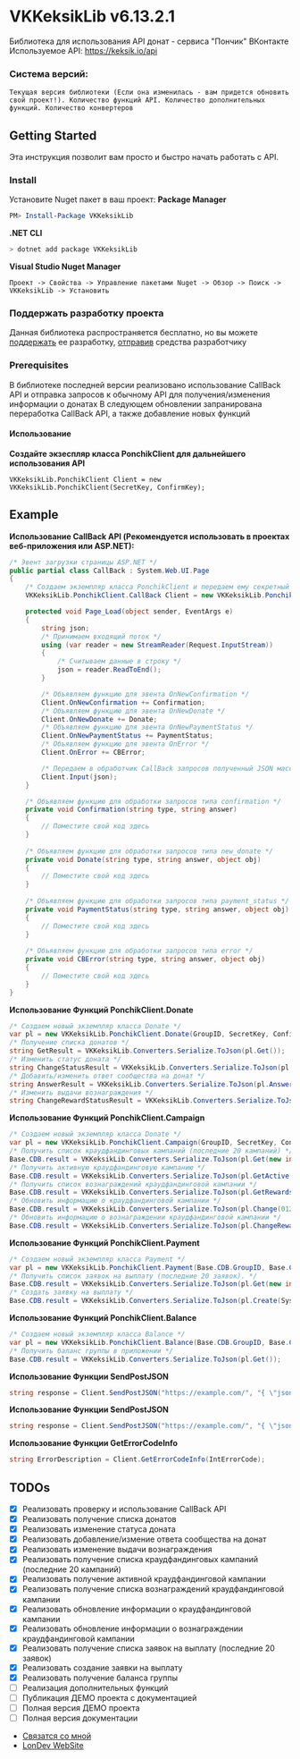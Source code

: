 # VKKeksikLib v6.13.2.1
Библиотека для использования API донат - сервиса "Пончик" ВКонтакте
Используемое API: https://keksik.io/api

### Cистема версий:
```Текущая версия библиотеки (Если она изменилась - вам придется обновить свой проект!). Количество функций API. Количество дополнительных функций. Количество конвертеров```

## Getting Started
Эта инструкция позволит вам просто и быстро начать работать с API.

### Install
Установите Nuget пакет в ваш проект:
**Package Manager**
``` powershell
PM> Install-Package VKKeksikLib
```
**.NET CLI**
``` bash
> dotnet add package VKKeksikLib
```
**Visual Studio Nuget Manager**
```
Проект -> Свойства -> Управление пакетами Nuget -> Обзор -> Поиск -> VKKeksikLib -> Установить
```

### Поддержать разработку проекта
Данная библиотека распространяется бесплатно, но вы можете [поддержать](https://vk.com/app6887721_-138648450) ее разработку, [отправив](https://vk.com/app6887721_-138648450) средства разработчику

### Prerequisites
В библиотеке последней версии реализовано использование CallBack API и отправка запросов к обычному API для получения/изменения информации о донатах
В следующем обновлении запранирована переработка CallBack API, а также добавление новых функций

#### Использование
**Создайте экзеспляр класса PonchikClient для дальнейшего использования API**
```
VKKeksikLib.PonchikClient Client = new VKKeksikLib.PonchikClient(SecretKey, ConfirmKey);
```

## Example
**Использование CallBack API (Рекомендуется использовать в проектах веб-приложения или ASP.NET):**

```c#
/* Эвент загрузки страницы ASP.NET */
public partial class CallBack : System.Web.UI.Page
{
    /* Создаем экземпляр класса PonchikClient и передаем ему секретный ключ и код подтверждения */
    VKKeksikLib.PonchikClient.CallBack Client = new VKKeksikLib.PonchikClient.CallBack(GroupID, APIToken, SecretKey, ConfirmKey);

    protected void Page_Load(object sender, EventArgs e)
    {
        string json;
        /* Принимаем входящий поток */
        using (var reader = new StreamReader(Request.InputStream))
        {
            /* Считываем данные в строку */
            json = reader.ReadToEnd();
        }

        /* Объявляем функцию для эвента OnNewConfirmation */
        Client.OnNewConfirmation += Confirmation;
        /* Объявляем функцию для эвента OnNewDonate */
        Client.OnNewDonate += Donate;
        /* Объявляем функцию для эвента OnNewPaymentStatus */
        Client.OnNewPaymentStatus += PaymentStatus;
        /* Объявляем функцию для эвента OnError */
        Client.OnError += CBError;

        /* Передаем в обработчик CallBack запросов полученный JSON массив */
        Client.Input(json);
    }

    /* Объявляем функцию для обработки запросов типа confirmation */
    private void Confirmation(string type, string answer)
    {
        // Поместите свой код здесь
    }
    
    /* Объявляем функцию для обработки запросов типа new_donate */
    private void Donate(string type, string answer, object obj)
    {
        // Поместите свой код здесь
    }
    
    /* Объявляем функцию для обработки запросов типа payment_status */
    private void PaymentStatus(string type, string answer, object obj)
    {
        // Поместите свой код здесь
    }
    
    /* Объявляем функцию для обработки запросов типа error */
    private void CBError(string type, string answer, object obj)
    {
        // Поместите свой код здесь
    }
}
```

**Использование Функций PonchikClient.Donate**
```c#
/* Создаем новый экземпляр класса Donate */
var pl = new VKKeksikLib.PonchikClient.Donate(GroupID, SecretKey, ConfirmKey);
/* Получение списка донатов */
string GetResult = VKKeksikLib.Converters.Serialize.ToJson(pl.Get());
/* Изменить статус доната */
string ChangeStatusResult = VKKeksikLib.Converters.Serialize.ToJson(pl.ChangeStatus(0123456, "Status"));
/* Добавить/изменить ответ сообщества на донат */
string AnswerResult = VKKeksikLib.Converters.Serialize.ToJson(pl.Answer(0123456, "Answer"));
/* Изменить выдачи вознаграждения */
string ChangeRewardStatusResult = VKKeksikLib.Converters.Serialize.ToJson(pl.ChangeRewardStatus(0123456, "Status"));
```

**Использование Функций PonchikClient.Campaign**
```c#
/* Создаем новый экземпляр класса Donate */
var pl = new VKKeksikLib.PonchikClient.Campaign(GroupID, SecretKey, ConfirmKey);
/* Получить список краудфандинговых кампаний (последние 20 кампаний) */
Base.CDB.result = VKKeksikLib.Converters.Serialize.ToJson(pl.Get(new int[3] { 01234560, 01234561, 01234563 }));
/* Получить активную краудфандинговую кампанию */
Base.CDB.result = VKKeksikLib.Converters.Serialize.ToJson(pl.GetActive());
/* Получить список вознаграждений краудфандинговой кампании */
Base.CDB.result = VKKeksikLib.Converters.Serialize.ToJson(pl.GetRewards(0123456));
/* Обновить информацию о краудфандинговой кампании */
Base.CDB.result = VKKeksikLib.Converters.Serialize.ToJson(pl.Change(0123456, "Title", "Status", 0, 11000, 0, 0));
/* Обновить информацию о вознаграждении краудфандинговой кампании */
Base.CDB.result = VKKeksikLib.Converters.Serialize.ToJson(pl.ChangeReward(0123456, "Title", "Desc", 500, 0, "hidden"));
```

**Использование Функций PonchikClient.Payment**
```c#
/* Создаем новый экземпляр класса Payment */
var pl = new VKKeksikLib.PonchikClient.Payment(Base.CDB.GroupID, Base.CDB.SecretKey, Base.CDB.ConfirmKey);
/* Получить список заявок на выплату (последние 20 заявок). */
Base.CDB.result = VKKeksikLib.Converters.Serialize.ToJson(pl.Get(new int[3] { 01234560, 01234561, 01234563 }));
/* Создать заявку на выплату */
Base.CDB.result = VKKeksikLib.Converters.Serialize.ToJson(pl.Create(System, Purse, Ammount));
```

**Использование Функций PonchikClient.Balance**
```c#
/* Создаем новый экземпляр класса Balance */
var pl = new VKKeksikLib.PonchikClient.Balance(Base.CDB.GroupID, Base.CDB.SecretKey, Base.CDB.ConfirmKey);
/* Получить баланс группы в приложении */
Base.CDB.result = VKKeksikLib.Converters.Serialize.ToJson(pl.Get());
```

**Использование Функции SendPostJSON**
```c#
string response = Client.SendPostJSON("https://example.com/", "{ \"json\" }");
```

**Использование Функции SendPostJSON**
```c#
string response = Client.SendPostJSON("https://example.com/", "{ \"json\" }");
```

**Использование Функции GetErrorCodeInfo**
```c#
string ErrorDescription = Client.GetErrorCodeInfo(IntErrorCode);
```

## TODOs
- [x] Реализовать проверку и использование CallBack API
- [x] Реализовать получение списка донатов
- [x] Реализовать изменение статуса доната
- [x] Реализовать добавление/измение ответа сообщества на донат
- [x] Реализовать изменение выдачи вознаграждения
- [x] Реализовать получение списка краудфандинговых кампаний (последние 20 кампаний)
- [x] Реализовать получение активной краудфандинговой кампании
- [x] Реализовать получение списка вознаграждений краудфандинговой кампании
- [x] Реализовать обновление информации о краудфандинговой кампании
- [x] Реализовать обновление информации о вознаграждении краудфандинговой кампании
- [x] Реализовать получение списка заявок на выплату (последние 20 заявок)
- [x] Реализовать создание заявки на выплату
- [x] Реализовать получение баланса группы
- [ ] Реализация дополнительных функций
- [ ] Публикация ДЕМО проекта с документацией
- [ ] Полная версия ДЕМО проекта
- [ ] Полная версия документации

* [Связатся со мной](https://vk.com/londonist)
* [LonDev WebSite](https://londev.ru)